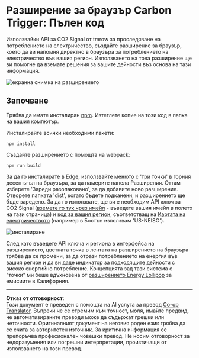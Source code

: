 <!--
CO_OP_TRANSLATOR_METADATA:
{
  "original_hash": "cbaf73f94a9ab4c680a10ef871e92948",
  "translation_date": "2025-08-27T22:51:35+00:00",
  "source_file": "5-browser-extension/solution/translation/README.es.md",
  "language_code": "bg"
}
-->
# Разширение за браузър Carbon Trigger: Пълен код

Използвайки API за CO2 Signal от tmrow за проследяване на потреблението на електричество, създайте разширение за браузър, което да ви напомня директно в браузъра за потреблението на електричество във вашия регион. Използването на това разширение ще ви помогне да вземате решения за вашите дейности въз основа на тази информация.

![екранна снимка на разширението](../../../../../translated_images/extension-screenshot.352c4c3ba54e4041ad2f6af749d562cc5705f527b5826efd53d11c3528f5ae45.bg.png)

## Започване

Трябва да имате инсталиран [npm](https://npmjs.com). Изтеглете копие на този код в папка на вашия компютър.

Инсталирайте всички необходими пакети:

```
npm install
```

Създайте разширението с помощта на webpack:

```
npm run build
```

За да го инсталирате в Edge, използвайте менюто с 'три точки' в горния десен ъгъл на браузъра, за да намерите панела Разширения. Оттам изберете 'Зареди разопаковано', за да добавите ново разширение. Отворете папката 'dist', когато бъдете подканени, и разширението ще бъде заредено. За да го използвате, ще ви е необходим API ключ за CO2 Signal ([вземете го тук чрез имейл](https://www.co2signal.com/) - въведете вашия имейл в полето на тази страница) и [код за вашия регион](http://api.electricitymap.org/v3/zones), съответстващ на [Картата на електричеството](https://www.electricitymap.org/map) (например в Бостън използвам 'US-NEISO').

![инсталиране](../../../../../translated_images/install-on-edge.8bd0ee3ca7dcda1c5334b5195603a43c864e3b38d088b03d57376d25e77b9459.bg.png)

След като въведете API ключа и региона в интерфейса на разширението, цветната точка в лентата на разширението на браузъра трябва да се промени, за да отрази потреблението на енергия във вашия регион и да ви даде индикатор за подходящите дейности с високо енергийно потребление. Концепцията зад тази система с "точки" ми беше вдъхновена от [разширението Energy Lollipop](https://energylollipop.com/) за емисиите в Калифорния.

---

**Отказ от отговорност**:  
Този документ е преведен с помощта на AI услуга за превод [Co-op Translator](https://github.com/Azure/co-op-translator). Въпреки че се стремим към точност, моля, имайте предвид, че автоматизираните преводи може да съдържат грешки или неточности. Оригиналният документ на неговия роден език трябва да се счита за авторитетен източник. За критична информация се препоръчва професионален човешки превод. Не носим отговорност за недоразумения или погрешни интерпретации, произтичащи от използването на този превод.